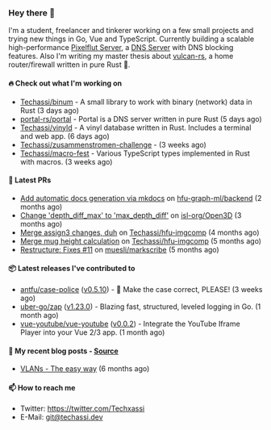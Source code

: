 ### Hey there 👋

I'm a student, freelancer and tinkerer working on a few small projects and trying new things in Go,
Vue and TypeScript. Currently building a scalable high-performance 
[Pixelflut Server](https://github.com/pixelflut-rs/pfctl),
a [DNS Server](https://github.com/portal-rs/portal) with DNS blocking features. Also I'm writing my
master thesis about [vulcan-rs](https://github.com/vulcan-rs), a home router/firewall written in
pure Rust 🦀.

#### 🔥 Check out what I'm working on


- [Techassi/binum](https://github.com/Techassi/binum) - A small library to work with binary (network) data in Rust (3 days ago)
- [portal-rs/portal](https://github.com/portal-rs/portal) - Portal is a DNS server written in pure Rust (5 days ago)
- [Techassi/vinyld](https://github.com/Techassi/vinyld) - A vinyl database written in Rust. Includes a terminal and web app. (6 days ago)
- [Techassi/zusammenstromen-challenge](https://github.com/Techassi/zusammenstromen-challenge) -  (3 weeks ago)
- [Techassi/macro-fest](https://github.com/Techassi/macro-fest) - Various TypeScript types implemented in Rust with macros. (3 weeks ago)

#### 🧪 Latest PRs


- [Add automatic docs generation via mkdocs](https://github.com/hfu-graph-ml/backend/pull/1) on [hfu-graph-ml/backend](https://github.com/hfu-graph-ml/backend) (2 months ago)
- [Change &#39;depth_diff_max&#39; to &#39;max_depth_diff&#39;](https://github.com/isl-org/Open3D/pull/5219) on [isl-org/Open3D](https://github.com/isl-org/Open3D) (3 months ago)
- [Merge assign3 changes, duh](https://github.com/Techassi/hfu-imgcomp/pull/2) on [Techassi/hfu-imgcomp](https://github.com/Techassi/hfu-imgcomp) (4 months ago)
- [Merge mug height calculation](https://github.com/Techassi/hfu-imgcomp/pull/1) on [Techassi/hfu-imgcomp](https://github.com/Techassi/hfu-imgcomp) (5 months ago)
- [Restructure: Fixes #11](https://github.com/muesli/markscribe/pull/42) on [muesli/markscribe](https://github.com/muesli/markscribe) (5 months ago)

#### 📦 Latest releases I've contributed to


- [antfu/case-police](https://github.com/antfu/case-police/releases/tag/v0.5.10) ([v0.5.10](https://github.com/antfu/case-police/releases/tag/v0.5.10)) - 🚨 Make the case correct, PLEASE! (3 weeks ago)
- [uber-go/zap](https://github.com/uber-go/zap/releases/tag/v1.23.0) ([v1.23.0](https://github.com/uber-go/zap/releases/tag/v1.23.0)) - Blazing fast, structured, leveled logging in Go. (1 month ago)
- [vue-youtube/vue-youtube](https://github.com/vue-youtube/vue-youtube/releases/tag/v0.0.2) ([v0.0.2](https://github.com/vue-youtube/vue-youtube/releases/tag/v0.0.2)) - Integrate the YouTube Iframe Player into your Vue 2/3 app.  (1 month ago)

#### 📜 My recent blog posts - [Source](https://github.com/Techassi/page)


- [VLANs - The easy way](https://techassi.dev/posts/vlans-the-easy-way/) (6 months ago)

#### 📫 How to reach me

- Twitter: https://twitter.com/Techxassi
- E-Mail: git@techassi.dev
